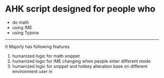 # AHK script designed for people who
- do math
- using IME
- using Typora
----
It Majorly has following features
1. humanized logic for math snippet
2. humanized logic for IME changing when people enter different mode
3. humanized logic for snippet and hotkey alteration base on different environment user in
